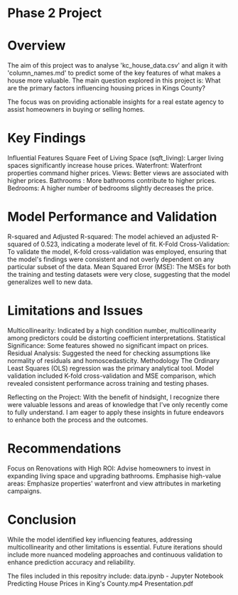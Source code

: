 # Phase 2 Project

# Overview

The aim of this project was to analyse 'kc_house_data.csv' and align it with 'column_names.md' to predict some of the key features of what makes a house more valuable.
The main question explored in this project is:
What are the primary factors influencing housing prices in Kings County?

The focus was on providing actionable insights for a real estate agency to assist homeowners in buying or selling homes.

# Key Findings

Influential Features
Square Feet of Living Space (sqft_living): Larger living spaces significantly increase house prices.
Waterfront: Waterfront properties command higher prices.
Views: Better views are associated with higher prices.
Bathrooms : More bathrooms contribute to higher prices.
Bedrooms: A higher number of bedrooms slightly decreases the price.

# Model Performance and Validation

R-squared and Adjusted R-squared: The model achieved an adjusted R-squared of 0.523, indicating a moderate level of fit.
K-Fold Cross-Validation: To validate the model, K-fold cross-validation was employed, ensuring that the model's findings were consistent and not overly dependent on any particular subset of the data.
Mean Squared Error (MSE): The MSEs for both the training and testing datasets were very close, suggesting that the model generalizes well to new data.

# Limitations and Issues

Multicollinearity: Indicated by a high condition number, multicollinearity among predictors could be distorting coefficient interpretations.
Statistical Significance: Some features showed no significant impact on prices.
Residual Analysis: Suggested the need for checking assumptions like normality of residuals and homoscedasticity.
Methodology
The Ordinary Least Squares (OLS) regression was the primary analytical tool. Model validation included K-fold cross-validation and MSE comparison, which revealed consistent performance across training and testing phases.

Reflecting on the Project: With the benefit of hindsight, I recognize there were valuable lessons and areas of knowledge that I've only recently come to fully understand. I am eager to apply these insights in future endeavors to enhance both the process and the outcomes.

# Recommendations

Focus on Renovations with High ROI: Advise homeowners to invest in expanding living space and upgrading bathrooms.
Emphasise high-value areas: Emphasize properties' waterfront and view attributes in marketing campaigns.

# Conclusion

While the model identified key influencing features, addressing multicollinearity and other limitations is essential. Future iterations should include more nuanced modeling approaches and continuous validation to enhance prediction accuracy and reliability.

The files included in this repositry include:
data.ipynb - Jupyter Notebook
Predicting House Prices in King's County.mp4
Presentation.pdf
